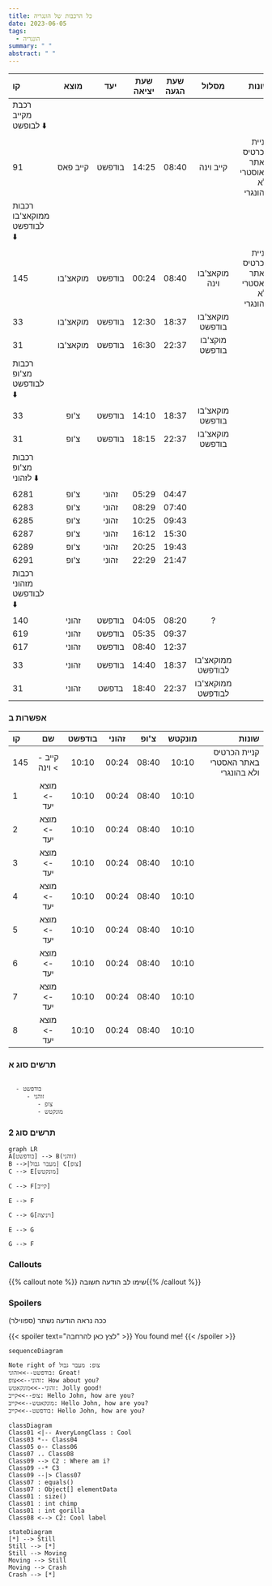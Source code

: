 ```yaml
---
title: כל הרכבות של הונגריה
date: 2023-06-05
tags:
  - הונגריה
summary: " "
abstract: " "
---
```



| קו | מוצא | יעד | שעת יציאה | שעת הגעה | מסלול | שונות |
| :---  | :---:  | :---:  | :---:  | :---: | :---:  | ---:  |
| רכבת מקייב לבופשט :arrow_down: 
| 91 | קייב פאס | בודפשט | 14:25 | 08:40 | קייב וינה | קניית הכרטיס באתר האוסטרי ולא בהונגרי |
| רכבות ממוקאצ'בו לבודפשט :arrow_down: 
| 145 | מוקאצ'בו | בודפשט | 00:24 | 08:40 | מוקאצ'בו וינה | קניית הכרטיס באתר האסטרי ולא בהונגרי |
| 33 | מוקאצ'בו | בודפשט | 12:30 | 18:37 | מוקאצ'בו בודפשט |  |
| 31 | מוקאצ'בו | בודפשט | 16:30 | 22:37 | מוקצ'בו בודפשט |  |
| רכבות מצ'ופ לבודפשט :arrow_down: 
| 33 | צ'ופ | בודפשט | 14:10 | 18:37 | מוקאצ'בו בודפשט |  |
|31 | צ'ופ | בודפשט | 18:15 | 22:37 | מוקאצ'בו בודפשט |  |
| רכבות מצ'ופ לזהוני :arrow_down: 
| 6281 | צ'ופ | זהוני | 05:29 | 04:47 |  | |
| 6283 | צ'ופ | זהוני | 08:29 | 07:40 | |  | 
| 6285 | צ'ופ | זהוני | 10:25 | 09:43 |  |  |
| 6287 | צ'ופ | זהוני | 16:12 | 15:30 |  |  |
| 6289 | צ'ופ | זהוני | 20:25 | 19:43 |  |  |
| 6291 | צ'ופ | זהוני | 22:29 | 21:47 |  |  |
| רכבות מזהוני לבודפשט  :arrow_down:                                               
| 140 | זהוני | בודפשט | 04:05 | 08:20 | ? |  |
| 619 | זהוני | בודפשט | 05:35 | 09:37 |   |  |
| 617 | זהוני | בודפשט | 08:40 | 12:37 |  |  | 
| 33 | זהוני | בודפשט | 14:40 | 18:37 | ממוקאצ'בו לבודפשט |  |
| 31 | זהוני | בדפשט | 18:40 | 22:37 | ממוקאצ'בו לבודפשט |   |
### אפשרות ב

| קו | שם | בודפשט | זהוני | צ'ופ | מונקטש | שונות |
| :---  | :---:  | :---:  | :---:  | :---: | :---:  | ---:  |
| 145 | קייב -> וינה | 10:10 | 00:24 | 08:40 | 10:10 | קניית הכרטיס באתר האסטרי ולא בהונגרי |
| 1 | מוצא -> יעד | 10:10 | 00:24 | 08:40 | 10:10 |  |
| 2 | מוצא -> יעד | 10:10 | 00:24 | 08:40 | 10:10 |  |
| 3 | מוצא -> יעד | 10:10 | 00:24 | 08:40 | 10:10 |  |
| 4 | מוצא -> יעד | 10:10 | 00:24 | 08:40 | 10:10 |  |
| 5 | מוצא -> יעד | 10:10 | 00:24 | 08:40 | 10:10 |  |
| 6 | מוצא -> יעד | 10:10 | 00:24 | 08:40 | 10:10 |  |
| 7 | מוצא -> יעד | 10:10 | 00:24 | 08:40 | 10:10 |  |
| 8 | מוצא -> יעד | 10:10 | 00:24 | 08:40 | 10:10 |  |

### תרשים סוג א

```markmap

  - בודפשט
     - זוהני
        - צופ
        - מונקטש
```

### תרשים סוג 2

```mermaid
graph LR
A[בודפשט] --> B(זוהני)
B -->|מעבר גבול| C[צופ]
C --> E[מונקטש]

C --> F[קייב]

E --> F

C --> G[ויניצה]

E --> G

G --> F
```

### Callouts


{{% callout note %}}
שימו לב הודעה חשובה{{% /callout %}}

### Spoilers

ככה  נראה  הודעה נשתר (ספווילר)


{{< spoiler text="לצץ כאן להרחבה" >}} You found me! {{< /spoiler >}}


```mermaid
sequenceDiagram

Note right of צופ: מעבר גבול
בודפשט-->>זהוני: Great!
זהוני-->>צופ: How about you?
זהוני-->>מונקאטש: Jolly good!
צופ-->>קייב: Hello John, how are you?
מונקאטש-->>קייב: Hello John, how are you?
בודפשט-->>קייב: Hello John, how are you?

```



```mermaid
classDiagram
Class01 <|-- AveryLongClass : Cool
Class03 *-- Class04
Class05 o-- Class06
Class07 .. Class08
Class09 --> C2 : Where am i?
Class09 --* C3
Class09 --|> Class07
Class07 : equals()
Class07 : Object[] elementData
Class01 : size()
Class01 : int chimp
Class01 : int gorilla
Class08 <--> C2: Cool label
```


```mermaid
stateDiagram
[*] --> Still
Still --> [*]
Still --> Moving
Moving --> Still
Moving --> Crash
Crash --> [*]
```

